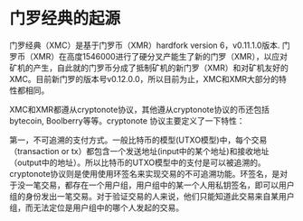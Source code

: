 # 门罗经典的起源

门罗经典（XMC）是基于门罗币（XMR）hardfork version 6，v0.11.1.0版本.  门罗币（XMR）在高度1546000进行了硬分叉产能生了新的门罗（XMR），以应对矿机的产生，自此就的门罗币分成了抵制矿机的新门罗（XMR）和对矿机友好的XMC。目前新门罗的版本号v0.12.0.0，所以目前为止，XMC和XMR大部分的特性都相同。

XMC和XMR都遵从cryptonote协议，其他遵从cryptonote协议的币还包括bytecoin, Boolberry等等。cryptonote 协议主要定义了一下特性：

第一，不可追溯的支付方式。一般比特币的模型\(UTXO模型\)中，每个交易（transaction or tx）都包含一个发送地址\(input中的某个地址\)和接收地址（output中的地址）。所以比特币的UTXO模型中的支付是可以被追溯的。cryptonote协议则是使用使用环签名来实现交易的不可追溯功能。环签名，是对于没一笔交易，都存在一个用户组，用户组中的某一个人用私钥签名，即可以用户组的身份发出一笔交易。对于验证交易的人来说，他们只能知道此交易来自某用户组，而无法定位是用户组中的哪个人发起的交易。

